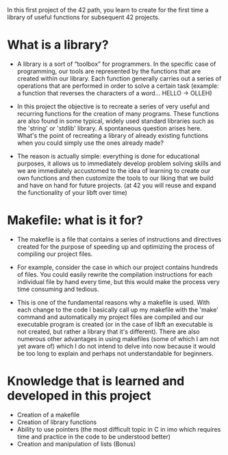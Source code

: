 In this first project of the 42 path, you learn to create for the first time a library of useful functions for subsequent 42 projects.

<h1>What is a library?</h1>

- A library is a sort of “toolbox” for programmers. In the specific case of programming, our tools are represented by the functions that are created within our library. Each function generally carries out a series of operations that are performed in order to solve a certain task (example: a function that reverses the characters of a word... HELLO -> OLLEH)

- In this project the objective is to recreate a series of very useful and recurring functions for the creation of many programs. These functions are also found in some typical, widely used standard libraries such as the 'string' or 'stdlib' library. A spontaneous question arises here. What's the point of recreating a library of already existing functions when you could simply use the ones already made?

- The reason is actually simple: everything is done for educational purposes, it allows us to immediately develop problem solving skills and we are immediately accustomed to the idea of learning to create our own functions and then customize the tools to our liking that we build and have on hand for future projects. (at 42 you will reuse and expand the functionality of your libft over time)

<h1>Makefile: what is it for?</h1>

- The makefile is a file that contains a series of instructions and directives created for the purpose of speeding up and optimizing the process of compiling our project files.

- For example, consider the case in which our project contains hundreds of files. You could easily rewrite the compilation instructions for each individual file by hand every time, but this would make the process very time consuming and tedious.

- This is one of the fundamental reasons why a makefile is used. With each change to the code I basically call up my makefile with the 'make' command and automatically my project files are compiled and our executable program is created (or in the case of libft an executable is not created, but rather a library that it's different). There are also numerous other advantages in using makefiles (some of which I am not yet aware of) which I do not intend to delve into now because it would be too long to explain and perhaps not understandable for beginners.


<h1>Knowledge that is learned and developed in this project</h1>

- Creation of a makefile
- Creation of library functions
- Ability to use pointers (the most difficult topic in C in imo which requires time and practice in the code to be understood better)
- Creation and manipulation of lists (Bonus)
